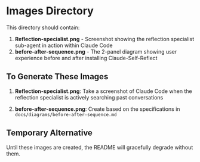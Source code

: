 # Images Directory

This directory should contain:

1. **Reflection-specialist.png** - Screenshot showing the reflection specialist sub-agent in action within Claude Code
2. **before-after-sequence.png** - The 2-panel diagram showing user experience before and after installing Claude-Self-Reflect

## To Generate These Images

1. **Reflection-specialist.png**: Take a screenshot of Claude Code when the reflection specialist is actively searching past conversations

2. **before-after-sequence.png**: Create based on the specifications in `docs/diagrams/before-after-sequence.md`

## Temporary Alternative

Until these images are created, the README will gracefully degrade without them.